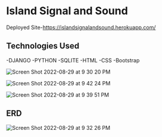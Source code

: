 <h1>Island Signal and Sound</h1>

Deployed Site-https://islandsignalandsound.herokuapp.com/

<h2>Technologies Used</h2>
-DJANGO
-PYTHON
-SQLITE
-HTML
-CSS
-Bootstrap

![Screen Shot 2022-08-29 at 9 30 20 PM](https://user-images.githubusercontent.com/106419711/187379323-5e649e85-6dab-42c1-8540-d980aa1ed873.png)



![Screen Shot 2022-08-29 at 9 42 24 PM](https://user-images.githubusercontent.com/106419711/187379271-ef01d27b-62af-4990-8d3e-3769fb1aabbb.png)

![Screen Shot 2022-08-29 at 9 39 51 PM](https://user-images.githubusercontent.com/106419711/187378700-8fc47247-f54b-48bf-ba5f-fcdd4d803fec.png)




<h2>ERD</h2>

![Screen Shot 2022-08-29 at 9 32 26 PM](https://user-images.githubusercontent.com/106419711/187377695-128c0ea4-5af6-4856-b280-2a4a71eaed0b.png)
